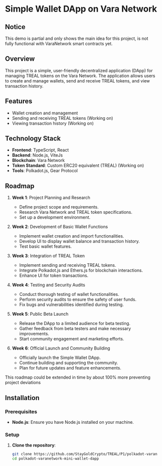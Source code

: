 # Simple Wallet DApp on Vara Network

## Notice
This demo is partial and only shows the main idea for this project, is not fully functional with VaraNetwork smart contracts yet.

## Overview
This project is a simple, user-friendly decentralized application (DApp) for managing TREAL tokens on the Vara Network. The application allows users to create and manage wallets, send and receive TREAL tokens, and view transaction history.

## Features
- Wallet creation and management
- Sending and receiving TREAL tokens (Working on)
- Viewing transaction history (Working on)

## Technology Stack
- **Frontend**: TypeScript, React
- **Backend**: Node.js, ViteJs
- **Blockchain**: Vara Network
- **Token Standard**: Custom ERC20 equivalent (TREAL) (Working on)
- **Tools**: Polkadot.js, Gear Protocol

## Roadmap

1. **Week 1**: Project Planning and Research
   - Define project scope and requirements.
   - Research Vara Network and TREAL token specifications.
   - Set up a development environment.

2. **Week 2**: Development of Basic Wallet Functions
   - Implement wallet creation and import functionalities.
   - Develop UI to display wallet balance and transaction history.
   - Test basic wallet features.

3. **Week 3**: Integration of TREAL Token
   - Implement sending and receiving TREAL tokens.
   - Integrate Polkadot.js and Ethers.js for blockchain interactions.
   - Enhance UI for token transactions.

4. **Week 4**: Testing and Security Audits
   - Conduct thorough testing of wallet functionalities.
   - Perform security audits to ensure the safety of user funds.
   - Fix bugs and vulnerabilities identified during testing.

5. **Week 5**: Public Beta Launch
   - Release the DApp to a limited audience for beta testing.
   - Gather feedback from beta testers and make necessary improvements.
   - Start community engagement and marketing efforts.

6. **Week 6**: Official Launch and Community Building
   - Officially launch the Simple Wallet DApp.
   - Continue building and supporting the community.
   - Plan for future updates and feature enhancements.
  
This roadmap could be extended in time by about 100% more preventing project deviations

## Installation

### Prerequisites
- **Node.js**: Ensure you have Node.js installed on your machine.

### Setup

1. **Clone the repository**:
   ```bash
   git clone https://github.com/StayGoldCrypto/TREAL/P1/polkadot-varanetwork-mini-wallet-dapp/d-app.git
   cd polkadot-varanetwork-mini-wallet-dapp

